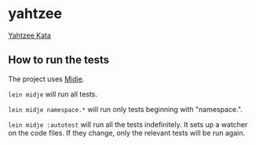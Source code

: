 # yahtzee
[Yahtzee Kata](https://github.com/sandromancuso/yahtzee/blob/master/README.md)

## How to run the tests
The project uses [Midje](https://github.com/marick/Midje/).

`lein midje` will run all tests.

`lein midje namespace.*` will run only tests beginning with "namespace.".

`lein midje :autotest` will run all the tests indefinitely. It sets up a
watcher on the code files. If they change, only the relevant tests will be
run again.
